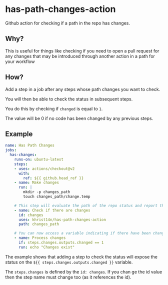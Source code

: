 # has-path-changes-action
Github action for checking if a path in the repo has changes.


## Why?

This is useful for things like checking if you need to open a pull
request for any changes that may be introduced through another action in a path for your workflow

## How?

Add a step in a job after any steps whose path changes you want to check.

You will then be able to check the status in subsequent steps.

You do this by checking if `changed` is equal to `1`.

The value will be 0 if no code has been changed by any previous steps.

## Example

```yaml
name: Has Path Changes
jobs:
  has-changes:
    runs-on: ubuntu-latest
    steps:
    - uses: actions/checkout@v2
      with:
        ref: ${{ github.head_ref }}
    - name: Make changes
      run: |
        mkdir -p changes_path
        touch changes_path/change.temp

    # This step will evaluate the path of the repo status and report the change
    - name: Check if there are changes
      id: changes
      uses: khrist14n/has-path-changes-action
      path: changes_path

    # You can now access a variable indicating if there have been changes
    - name: Process changes
      if: steps.changes.outputs.changed == 1
      run: echo "Changes exist"
```

The example shows that adding a step to check the status will expose the status on the `${{ steps.changes.outputs.changed }}` variable.

The `steps.changes` is defined by the `id: changes`. If you chan ge the id value then the step name must change too (as it references the id).

